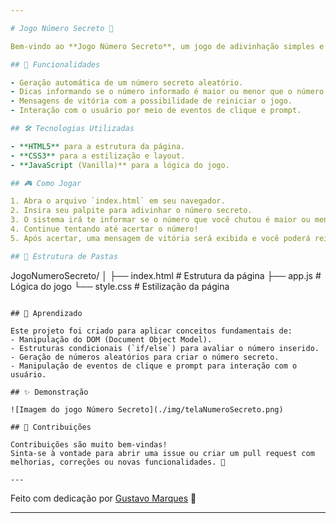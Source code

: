 ```yaml
---

# Jogo Número Secreto 🎯

Bem-vindo ao **Jogo Número Secreto**, um jogo de adivinhação simples e divertido desenvolvido com **HTML**, **CSS** e **JavaScript**! O objetivo do jogo é adivinhar corretamente o número secreto gerado aleatoriamente pelo sistema.

## 🚀 Funcionalidades

- Geração automática de um número secreto aleatório.
- Dicas informando se o número informado é maior ou menor que o número secreto.
- Mensagens de vitória com a possibilidade de reiniciar o jogo.
- Interação com o usuário por meio de eventos de clique e prompt.

## 🛠️ Tecnologias Utilizadas

- **HTML5** para a estrutura da página.
- **CSS3** para a estilização e layout.
- **JavaScript (Vanilla)** para a lógica do jogo.

## 🎮 Como Jogar

1. Abra o arquivo `index.html` em seu navegador.
2. Insira seu palpite para adivinhar o número secreto.
3. O sistema irá te informar se o número que você chutou é maior ou menor.
4. Continue tentando até acertar o número!
5. Após acertar, uma mensagem de vitória será exibida e você poderá reiniciar o jogo.

## 📁 Estrutura de Pastas

```
JogoNumeroSecreto/
│
├── index.html     # Estrutura da página
├── app.js         # Lógica do jogo
└── style.css      # Estilização da página
```

## 🧠 Aprendizado

Este projeto foi criado para aplicar conceitos fundamentais de:
- Manipulação do DOM (Document Object Model).
- Estruturas condicionais (`if/else`) para avaliar o número inserido.
- Geração de números aleatórios para criar o número secreto.
- Manipulação de eventos de clique e prompt para interação com o usuário.

## ✨ Demonstração

![Imagem do jogo Número Secreto](./img/telaNumeroSecreto.png)

## 📢 Contribuições

Contribuições são muito bem-vindas!  
Sinta-se à vontade para abrir uma issue ou criar um pull request com melhorias, correções ou novas funcionalidades. 🙌

---
```


Feito com dedicação por [Gustavo Marques](https://github.com/GustavoMarques22) 💙

---
